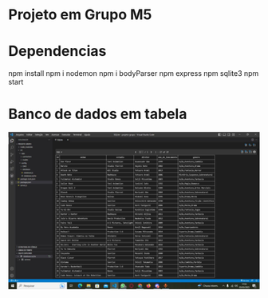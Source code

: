 # Projeto em Grupo M5

# Dependencias

npm install
npm i nodemon
npm i bodyParser
npm express
npm sqlite3
npm start

# Banco de dados em tabela

![](https://github.com/daniloxd2022/Mod05_projetoEmGrupo/blob/b5fc056bf0ce4105f02345558ee87888d7daf868/img/api.jpeg)

